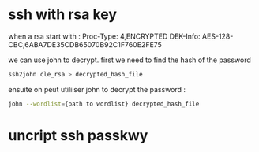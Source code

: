 # ssh with rsa key 

when a rsa start with : 
Proc-Type: 4,ENCRYPTED
DEK-Info: AES-128-CBC,6ABA7DE35CDB65070B92C1F760E2FE75

we can use john to decrypt. first we need to find the hash of the password 

```bash
ssh2john cle_rsa > decrypted_hash_file

```

ensuite on peut utiliiser john to decrypt the password : 

```bash
john --wordlist={path to wordlist} decrypted_hash_file
```

# uncript ssh passkwy 

